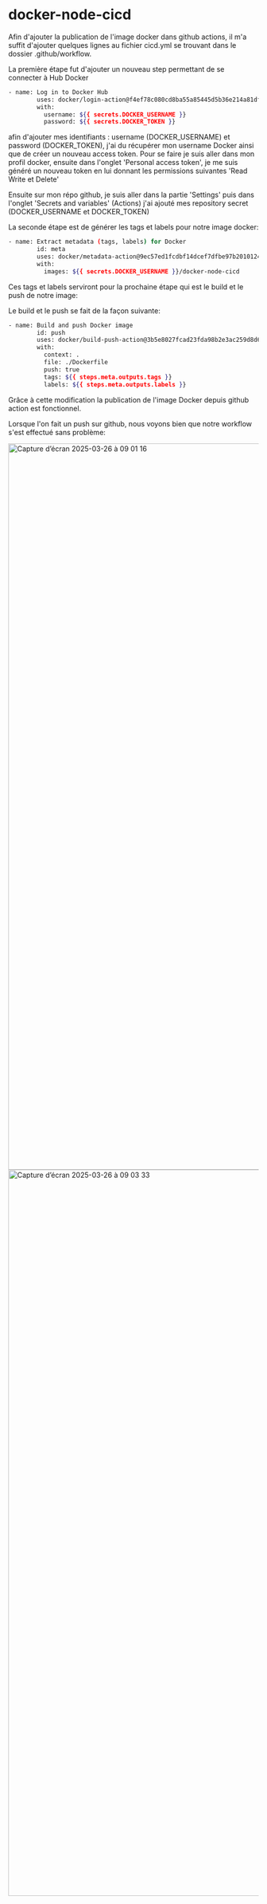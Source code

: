 ﻿# docker-node-cicd

Afin d'ajouter la publication de l'image docker dans github actions, il m'a suffit d'ajouter quelques lignes au fichier cicd.yml se trouvant dans le dossier .github/workflow.

La première étape fut d'ajouter un nouveau step permettant de se connecter à Hub Docker
``` sh
- name: Log in to Docker Hub
        uses: docker/login-action@f4ef78c080cd8ba55a85445d5b36e214a81df20a
        with:
          username: ${{ secrets.DOCKER_USERNAME }}
          password: ${{ secrets.DOCKER_TOKEN }}
```

afin d'ajouter mes identifiants : username (DOCKER_USERNAME) et password (DOCKER_TOKEN), j'ai du récupérer mon username Docker ainsi que de créer un nouveau access token.
Pour se faire je suis aller dans mon profil docker, ensuite dans l'onglet 'Personal access token', je me suis généré un nouveau token en lui donnant les permissions suivantes 'Read Write et Delete'

Ensuite sur mon répo github, je suis aller dans la partie 'Settings' puis dans l'onglet 'Secrets and variables' (Actions) j'ai ajouté mes repository secret (DOCKER_USERNAME et DOCKER_TOKEN)

La seconde étape est de générer les tags et labels pour notre image docker:

``` sh
- name: Extract metadata (tags, labels) for Docker
        id: meta
        uses: docker/metadata-action@9ec57ed1fcdbf14dcef7dfbe97b2010124a938b7
        with: 
          images: ${{ secrets.DOCKER_USERNAME }}/docker-node-cicd
```

Ces tags et labels serviront pour la prochaine étape qui est le build et le push de notre image:

Le build et le push se fait de la façon suivante:

``` sh
- name: Build and push Docker image
        id: push
        uses: docker/build-push-action@3b5e8027fcad23fda98b2e3ac259d8d67585f671
        with: 
          context: .
          file: ./Dockerfile
          push: true
          tags: ${{ steps.meta.outputs.tags }}
          labels: ${{ steps.meta.outputs.labels }}
```

Grâce à cette modification la publication de l'image Docker depuis github action est fonctionnel.

Lorsque l'on fait un push sur github, nous voyons bien que notre workflow s'est effectué sans problème:

<img width="1458" alt="Capture d’écran 2025-03-26 à 09 01 16" src="https://github.com/user-attachments/assets/8e1b46de-6471-415c-ab92-3694d002e26a" />

<img width="1458" alt="Capture d’écran 2025-03-26 à 09 03 33" src="https://github.com/user-attachments/assets/0791ab6c-b944-454f-baec-07c69d32e1db" />

